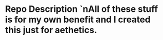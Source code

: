 # Repo Description `nAll of these stuff is for my own benefit and I created this just for aethetics.
